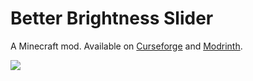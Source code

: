 # Better Brightness Slider
A Minecraft mod. Available on [Curseforge](https://www.curseforge.com/minecraft/mc-mods/better-brightness-slider) and [Modrinth](https://modrinth.com/mod/better-brightness-slider).

![](https://i.imgur.com/3XKQnNY.png)
